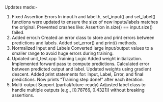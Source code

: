Updates made:-
1. Fixed Assertion Errors
In input.h and label.h, set_input() and set_label() functions were updated to ensure the size of new inputs/labels matches the original.
Prevented crashes like:
Assertion in.size() == input.size() failed.
2. Added error.h
Created an error class to store and print errors between predictions and labels.
Added set_error() and print() methods.
3. Normalized Input and Labels
Converted large input/output values to a smaller range to avoid huge errors during training.
4. Updated unit_test.cpp Training Logic
Added weight initialization.
Implemented forward pass to compute predictions.
Calculated error between predicted output and label.
Updated weights using gradient descent.
Added print statements for: Input, Label, Error, and final predictions.
Now prints “Training step done!” after each iteration.
5. Multi-output Support (partial/future-ready)
Adjusted label class to handle multiple outputs (e.g., [0.78766, 0.4321]) without breaking assertions.
